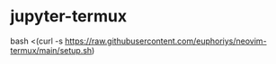 # jupyter-termux
bash <(curl -s https://raw.githubusercontent.com/euphoriys/neovim-termux/main/setup.sh)
